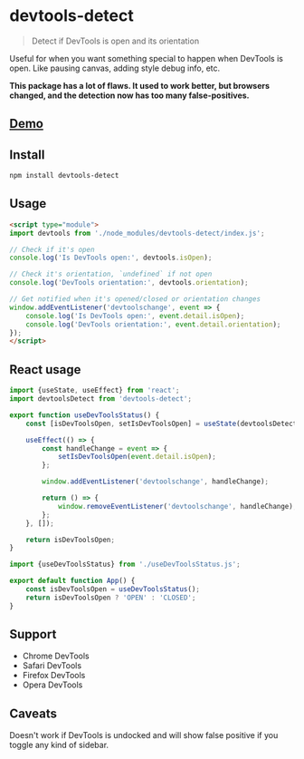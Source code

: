 # devtools-detect

> Detect if DevTools is open and its orientation

Useful for when you want something special to happen when DevTools is open. Like pausing canvas, adding style debug info, etc.

**This package has a lot of flaws. It used to work better, but browsers changed, and the detection now has too many false-positives.**

## [Demo](https://sindresorhus.com/devtools-detect)

## Install

```sh
npm install devtools-detect
```

## Usage

```html
<script type="module">
import devtools from './node_modules/devtools-detect/index.js';

// Check if it's open
console.log('Is DevTools open:', devtools.isOpen);

// Check it's orientation, `undefined` if not open
console.log('DevTools orientation:', devtools.orientation);

// Get notified when it's opened/closed or orientation changes
window.addEventListener('devtoolschange', event => {
	console.log('Is DevTools open:', event.detail.isOpen);
	console.log('DevTools orientation:', event.detail.orientation);
});
</script>
```

## React usage

```jsx
import {useState, useEffect} from 'react';
import devtoolsDetect from 'devtools-detect';

export function useDevToolsStatus() {
	const [isDevToolsOpen, setIsDevToolsOpen] = useState(devtoolsDetect.isOpen);

	useEffect(() => {
		const handleChange = event => {
			setIsDevToolsOpen(event.detail.isOpen);
		};

		window.addEventListener('devtoolschange', handleChange);

		return () => {
			window.removeEventListener('devtoolschange', handleChange);
		};
	}, []);

	return isDevToolsOpen;
}
```

```jsx
import {useDevToolsStatus} from './useDevToolsStatus.js';

export default function App() {
	const isDevToolsOpen = useDevToolsStatus();
	return isDevToolsOpen ? 'OPEN' : 'CLOSED';
}
```

## Support

- Chrome DevTools
- Safari DevTools
- Firefox DevTools
- Opera DevTools

## Caveats

Doesn't work if DevTools is undocked and will show false positive if you toggle any kind of sidebar.
